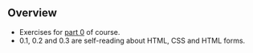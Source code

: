 ## Overview
- Exercises for [part 0](https://fullstackopen.com/en/part0/fundamentals_of_web_apps#exercises-0-1-0-6) of course.
- 0.1, 0.2 and 0.3 are self-reading about HTML, CSS and HTML forms.
